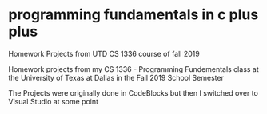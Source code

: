 # programming fundamentals in c plus plus
 Homework Projects from UTD CS 1336 course of fall 2019

Homework projects from my CS 1336 - Programming Fundementals class at the University of Texas at Dallas in the Fall 2019 School Semester

The Projects were originally done in CodeBlocks but then I switched over to Visual Studio at some point
